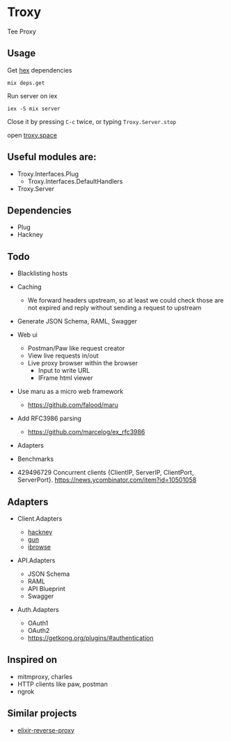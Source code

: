 Troxy
=====

Tee Proxy

Usage
------

Get [hex](http://hex.pm) dependencies

```
mix deps.get
```

Run server on iex

```
iex -S mix server
```

Close it by pressing `C-c` twice, or typing `Troxy.Server.stop`

open [troxy.space](http://troxy.space)

Useful modules are:
-----------

- Troxy.Interfaces.Plug
  + Troxy.Interfaces.DefaultHandlers
- Troxy.Server

Dependencies
------------

- Plug
- Hackney


Todo
----

 - Blacklisting hosts
 - Caching
   - We forward headers upstream, so at least we could check those are not expired and reply without sending a request to upstream
 - Generate JSON Schema, RAML, Swagger
 - Web ui
   - Postman/Paw like request creator
   - View live requests in/out
   - Live proxy browser within the browser
     - Input to write URL
     - IFrame html viewer
 - Use maru as a micro web framework
   - https://github.com/falood/maru
 - Add RFC3986 parsing
   - https://github.com/marcelog/ex_rfc3986
 - Adapters
 - Benchmarks

- 429496729 Concurrent clients
{ClientIP, ServerIP, ClientPort, ServerPort}.
https://news.ycombinator.com/item?id=10501058


Adapters
-----

- Client.Adapters
  + [hackney](https://github.com/benoitc/hackney)
  + [gun](https://github.com/ninenines/gun)
  + [ibrowse](https://github.com/cmullaparthi/ibrowse)

- API.Adapters
  + JSON Schema
  + RAML
  + API Blueprint
  + Swagger

- Auth.Adapters
  + OAuth1
  + OAuth2
  + https://getkong.org/plugins/#authentication

Inspired on
-----------

 - mitmproxy, charles
 - HTTP clients like paw, postman
 - ngrok

Similar projects
----

 - [elixir-reverse-proxy](https://github.com/slogsdon/elixir-reverse-proxy)
